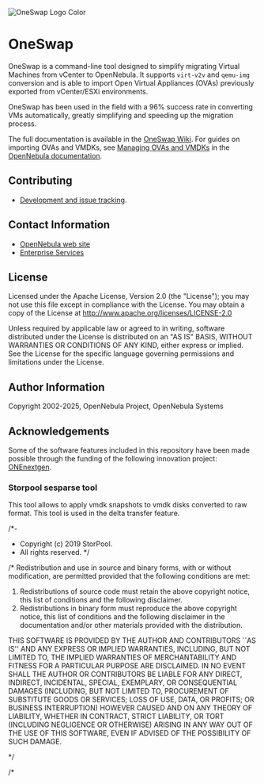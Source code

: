 ![OneSwap Logo Color](https://github.com/OpenNebula/one-swap/assets/92747003/a770a3e2-2774-4682-ab36-c18d6e75f442)

# OneSwap

OneSwap is a command-line tool designed to simplify migrating Virtual Machines from vCenter to OpenNebula. It supports `virt-v2v` and `qemu-img` conversion and is able to import Open Virtual Appliances (OVAs) previously exported from vCenter/ESXi environments.

OneSwap has been used in the field with a 96% success rate in converting VMs automatically, greatly simplifying and speeding up the migration process.

The full documentation is available in the [OneSwap Wiki](https://github.com/OpenNebula/one-swap/wiki). For guides on importing OVAs and VMDKs, see [Managing OVAs and VMDKs](https://docs.opennebula.io/7.0/software/migration_from_vmware/import_ova/) in the [OpenNebula documentation](https://docs.opennebula.io/7.0/).

## Contributing

* [Development and issue tracking](https://github.com/OpenNebula/one-swap/issues).

## Contact Information

* [OpenNebula web site](https://opennebula.io)
* [Enterprise Services](https://opennebula.io/enterprise)

## License

Licensed under the Apache License, Version 2.0 (the "License"); you may not use this file except in compliance with the License. You may obtain a copy of the License at http://www.apache.org/licenses/LICENSE-2.0

Unless required by applicable law or agreed to in writing, software distributed under the License is distributed on an "AS IS" BASIS, WITHOUT WARRANTIES OR CONDITIONS OF ANY KIND, either express or implied. See the License for the specific language governing permissions and limitations under the License.

## Author Information

Copyright 2002-2025, OpenNebula Project, OpenNebula Systems

## Acknowledgements

Some of the software features included in this repository have been made possible through the funding of the following innovation project: [ONEnextgen](http://onenextgen.eu/).

### Storpool sesparse tool

This tool allows to apply vmdk snapshots to vmdk disks converted to raw format. This tool is used in the delta transfer feature.

/*-
 * Copyright (c) 2019  StorPool.
 * All rights reserved.
 */

/*
  Redistribution and use in source and binary forms, with or without
  modification, are permitted provided that the following conditions
  are met:
  1. Redistributions of source code must retain the above copyright
     notice, this list of conditions and the following disclaimer.
  2. Redistributions in binary form must reproduce the above copyright
     notice, this list of conditions and the following disclaimer in the
     documentation and/or other materials provided with the distribution.

  THIS SOFTWARE IS PROVIDED BY THE AUTHOR AND CONTRIBUTORS ``AS IS'' AND
  ANY EXPRESS OR IMPLIED WARRANTIES, INCLUDING, BUT NOT LIMITED TO, THE
  IMPLIED WARRANTIES OF MERCHANTABILITY AND FITNESS FOR A PARTICULAR PURPOSE
  ARE DISCLAIMED.  IN NO EVENT SHALL THE AUTHOR OR CONTRIBUTORS BE LIABLE
  FOR ANY DIRECT, INDIRECT, INCIDENTAL, SPECIAL, EXEMPLARY, OR CONSEQUENTIAL
  DAMAGES (INCLUDING, BUT NOT LIMITED TO, PROCUREMENT OF SUBSTITUTE GOODS
  OR SERVICES; LOSS OF USE, DATA, OR PROFITS; OR BUSINESS INTERRUPTION)
  HOWEVER CAUSED AND ON ANY THEORY OF LIABILITY, WHETHER IN CONTRACT, STRICT
  LIABILITY, OR TORT (INCLUDING NEGLIGENCE OR OTHERWISE) ARISING IN ANY WAY
  OUT OF THE USE OF THIS SOFTWARE, EVEN IF ADVISED OF THE POSSIBILITY OF
  SUCH DAMAGE.

*/

/*
